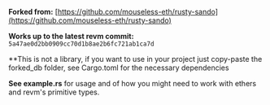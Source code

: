 **Forked from:** [https://github.com/mouseless-eth/rusty-sando](https://github.com/mouseless-eth/rusty-sando)

**Works up to the latest revm commit:** `5a47ae0d2bb0909cc70d1b8ae2b6fc721ab1ca7d`

**This is not a library, if you want to use in your project just copy-paste the forked_db folder, see Cargo.toml for the necessary dependencies

**See example.rs** for usage and of how you might need to work with ethers and revm's primitive types.
